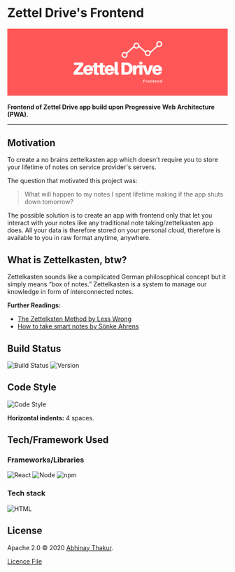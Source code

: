 # Zettel Drive's Frontend

![Banner](public/media/zetteldrive_banner.png)

**Frontend of Zettel Drive app build upon Progressive Web Architecture (PWA).**

---
## Motivation
To create a no brains zettelkasten app which doesn't require you to store your lifetime of notes on service provider's servers.

The question that motivated this project was:
> What will happen to my notes I spent lifetime making if the app shuts down tomorrow?

The possible solution is to create an app with frontend only that let you interact with your notes like any traditional note taking/zettelkasten app does. All your data is therefore stored on your personal cloud, therefore is available to you in raw format anytime, anywhere.

## What is Zettelkasten, btw?
Zettelkasten sounds like a complicated German philosophical concept but it simply means “box of notes.” Zettelkasten is a system to manage our knowledge in form of interconnected notes.

**Further Readings:**
- [The Zettelksten Method by Less Wrong](https://www.lesswrong.com/posts/NfdHG6oHBJ8Qxc26s/the-zettelkasten-method-1)
- [How to take smart notes by Sönke Ahrens](https://takesmartnotes.com/)

## Build Status
![Build Status](https://img.shields.io/badge/Build-Pending-orange)
![Version](https://img.shields.io/static/v1?label=Version&message=0.0-alpha.1&color=blue)

## Code Style
![Code Style](https://img.shields.io/static/v1?label=Code%20Style&message=Standard&color=success)

**Horizontal indents:** 4 spaces.

## Tech/Framework Used

### Frameworks/Libraries
![React](https://img.shields.io/static/v1?label=React&message=16.13.1&color=green)
![Node](https://img.shields.io/static/v1?label=Node&message=12.13.0&color=green)
![npm](https://img.shields.io/static/v1?label=npm&message=6.12.0&color=green)

### Tech stack
![HTML](https://img.shields.io/static/v1?label=HTML&message=5.0&color=green)


## License
Apache 2.0 &copy; 2020 [Abhinay Thakur](https://thisisabhinay.com). 

[Licence File](hhttps://github.com/zetteldrive/zetteldrive-frontend/blob/master/LICENSE)
